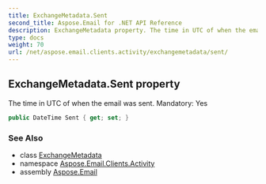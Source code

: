 ```yaml
---
title: ExchangeMetadata.Sent
second_title: Aspose.Email for .NET API Reference
description: ExchangeMetadata property. The time in UTC of when the email was sent. Mandatory Yes
type: docs
weight: 70
url: /net/aspose.email.clients.activity/exchangemetadata/sent/
---
```

## ExchangeMetadata.Sent property

The time in UTC of when the email was sent. Mandatory: Yes

```csharp
public DateTime Sent { get; set; }
```

### See Also

* class [ExchangeMetadata](../)
* namespace [Aspose.Email.Clients.Activity](../../exchangemetadata/)
* assembly [Aspose.Email](../../../)



